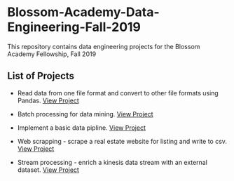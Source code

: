 # Blossom-Academy-Data-Engineering-Fall-2019

This repository contains data engineering projects for the Blossom Academy Fellowship, Fall 2019

## List of Projects
+ Read data from one file format and convert to other file formats using Pandas. [View Project](https://github.com/EnaSmoak/Blossom-Academy-Data-Engineering-Fall-2019/tree/master/read-and-convert-with-pandas-master)

+ Batch processing for data mining. [View Project](https://github.com/EnaSmoak/Blossom-Academy-Data-Engineering-Fall-2019/tree/master/batch_processing-master)

+ Implement a basic data pipline. [View Project](https://github.com/EnaSmoak/Blossom-Academy-Data-Engineering-Fall-2019/tree/master/end-to-end-ETL-pipeline-master)

+ Web scrapping - scrape a real estate website for listing and write to csv. [View Project](https://github.com/EnaSmoak/Blossom-Academy-Data-Engineering-Fall-2019/tree/master/web-scraping-master)

+ Stream processing - enrich a kinesis data stream with an external dataset. [View Project](https://github.com/EnaSmoak/Blossom-Academy-Data-Engineering-Fall-2019/tree/master/stream-processing-master)
